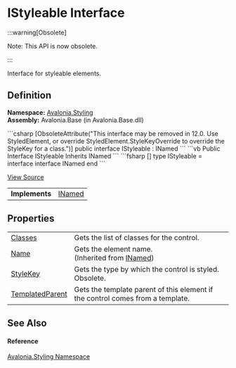 # IStyleable Interface
<span>
:::warning[Obsolete]

Note: This API is now obsolete.

:::

</span>

Interface for styleable elements.



## Definition
**Namespace:** <a href="N_Avalonia_Styling">Avalonia.Styling</a>  
**Assembly:** Avalonia.Base (in Avalonia.Base.dll)

<Tabs groupId="api-code-preview">
<TabItem value="csharp" label="C#">
```csharp
[ObsoleteAttribute("This interface may be removed in 12.0. Use StyledElement, or override StyledElement.StyleKeyOverride to override the StyleKey for a class.")]
public interface IStyleable : INamed
```
</TabItem>
<TabItem value="vb" label="VB">
```vb
<ObsoleteAttribute("This interface may be removed in 12.0. Use StyledElement, or override StyledElement.StyleKeyOverride to override the StyleKey for a class.")>
Public Interface IStyleable
	Inherits INamed
```
</TabItem>
<TabItem value="fsharp" label="F#">
```fsharp
[<ObsoleteAttribute("This interface may be removed in 12.0. Use StyledElement, or override StyledElement.StyleKeyOverride to override the StyleKey for a class.")>]
type IStyleable = 
    interface
        interface INamed
    end
```
</TabItem>
</Tabs>



<a href="https://github.com/AvaloniaUI/Avalonia/tree/master/src/Avalonia.Base/Styling/IStyleable.cs" title="View the source code">View Source</a>

<table>
<tr><td><strong>Implements</strong></td><td><a href="T_Avalonia_INamed">INamed</a></td></tr>
</table>



## Properties
<table>
<tr>
<td><a href="P_Avalonia_Styling_IStyleable_Classes">Classes</a></td>
<td>Gets the list of classes for the control.</td>
</tr>
<tr>
<td><a href="P_Avalonia_INamed_Name">Name</a></td>
<td>Gets the element name.<br />(Inherited from <a href="T_Avalonia_INamed">INamed</a>)</td>
</tr>
<tr>
<td><a href="P_Avalonia_Styling_IStyleable_StyleKey">StyleKey</a></td>
<td>Gets the type by which the control is styled.<br /><Tag type="is-danger">Obsolete.</Tag></td>
</tr>
<tr>
<td><a href="P_Avalonia_Styling_IStyleable_TemplatedParent">TemplatedParent</a></td>
<td>Gets the template parent of this element if the control comes from a template.</td>
</tr>
</table>

## See Also


#### Reference
<a href="N_Avalonia_Styling">Avalonia.Styling Namespace</a>  

